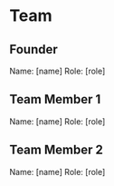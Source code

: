 # Team

## Founder

Name: [name]
Role: [role]

## Team Member 1

Name: [name]
Role: [role]

## Team Member 2

Name: [name]
Role: [role]
